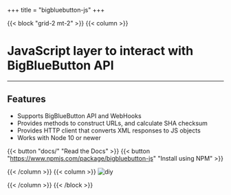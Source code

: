 +++
title = "bigbluebutton-js"
+++

{{< block "grid-2 mt-2" >}}
{{< column >}}

# JavaScript layer to interact with BigBlueButton API

---

## Features

- Supports BigBlueButton API and WebHooks
- Provides methods to construct URLs, and calculate SHA checksum
- Provides HTTP client that converts XML responses to JS objects
- Works with Node 10 or newer



{{< button "docs/" "Read the Docs" >}} {{< button "https://www.npmjs.com/package/bigbluebutton-js" "Install using NPM" >}}

{{< /column >}}
{{< column >}}
![diy](/images/landing.png)

<!-- Photo by [Jasmin Schreiber](https://unsplash.com/@lavievagabonde?utm_source=unsplash&utm_medium=referral&utm_content=creditCopyText) on Unsplash -->

{{< /column >}}
{{< /block >}}
